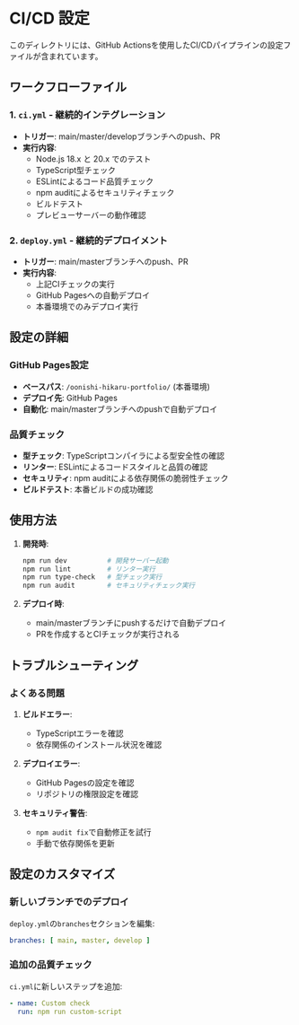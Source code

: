 # CI/CD 設定

このディレクトリには、GitHub Actionsを使用したCI/CDパイプラインの設定ファイルが含まれています。

## ワークフローファイル

### 1. `ci.yml` - 継続的インテグレーション
- **トリガー**: main/master/developブランチへのpush、PR
- **実行内容**:
  - Node.js 18.x と 20.x でのテスト
  - TypeScript型チェック
  - ESLintによるコード品質チェック
  - npm auditによるセキュリティチェック
  - ビルドテスト
  - プレビューサーバーの動作確認

### 2. `deploy.yml` - 継続的デプロイメント
- **トリガー**: main/masterブランチへのpush、PR
- **実行内容**:
  - 上記CIチェックの実行
  - GitHub Pagesへの自動デプロイ
  - 本番環境でのみデプロイ実行

## 設定の詳細

### GitHub Pages設定
- **ベースパス**: `/oonishi-hikaru-portfolio/` (本番環境)
- **デプロイ先**: GitHub Pages
- **自動化**: main/masterブランチへのpushで自動デプロイ

### 品質チェック
- **型チェック**: TypeScriptコンパイラによる型安全性の確認
- **リンター**: ESLintによるコードスタイルと品質の確認
- **セキュリティ**: npm auditによる依存関係の脆弱性チェック
- **ビルドテスト**: 本番ビルドの成功確認

## 使用方法

1. **開発時**:
   ```bash
   npm run dev          # 開発サーバー起動
   npm run lint         # リンター実行
   npm run type-check   # 型チェック実行
   npm run audit        # セキュリティチェック実行
   ```

2. **デプロイ時**:
   - main/masterブランチにpushするだけで自動デプロイ
   - PRを作成するとCIチェックが実行される

## トラブルシューティング

### よくある問題

1. **ビルドエラー**:
   - TypeScriptエラーを確認
   - 依存関係のインストール状況を確認

2. **デプロイエラー**:
   - GitHub Pagesの設定を確認
   - リポジトリの権限設定を確認

3. **セキュリティ警告**:
   - `npm audit fix`で自動修正を試行
   - 手動で依存関係を更新

## 設定のカスタマイズ

### 新しいブランチでのデプロイ
`deploy.yml`の`branches`セクションを編集:
```yaml
branches: [ main, master, develop ]
```

### 追加の品質チェック
`ci.yml`に新しいステップを追加:
```yaml
- name: Custom check
  run: npm run custom-script
``` 